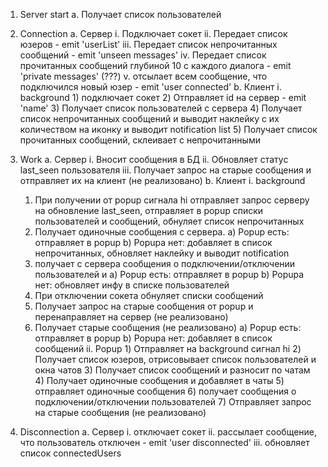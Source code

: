 1. Server start
   a. Получает список пользователей

2. Connection
   a. Сервер
   i. Подключает сокет
   ii. Передает список юзеров - emit 'userList'
   iii. Передает список непрочитанных сообщений - emit 'unseen messages'
   iv. Передает список прочитанных сообщений глубиной 10 с каждого диалога - emit 'private messages' (???)
   v. отсылает всем сообщение, что подключился новый юзер - emit 'user connected'
   b. Клиент
   i. background 1) подключает сокет 2) Отправляет id на сервер - emit 'name' 3) Получает список пользователей с сервера 4) Получает список непрочитанных сообщений и выводит наклейку с их количеством на иконку и выводит notification list 5) Получает список прочитанных сообщений, склеивает с непрочитанными

3. Work
   a. Сервер
   i. Вносит сообщения в БД
   ii. Обновляет статус last_seen пользователя
   iii. Получает запрос на старые сообщения и отправляет их на клиент (не реализовано)
   b. Клиент
   i. background

   1. При получении от popup сигнала hi отправляет запрос серверу на обновление last_seen, отправляет в popup списки пользователей и сообщений, обнуляет список непрочитанных
   2. Получает одиночные сообщения с сервера.
      a) Popup есть: отправляет в popup
      b) Popupa нет: добавляет в список непрочитанных, обновляет наклейку и выводит notification
   3. получает с сервера сообщения о подключении/отключении пользователей и
      a) Popup есть: отправляет в popup
      b) Popupa нет: обновляет инфу в списке пользователей
   4. При отключении сокета обнуляет списки сообщений
   5. Получает запрос на старые сообщения от popup и перенаправляет на сервер (не реализовано)
   6. Получает старые сообщения (не реализовано)
      a) Popup есть: отправляет в popup
      b) Popupa нет: добавляет в список сообщений
      ii. Popup 1) Отправляет на background сигнал hi 2) Получает список юзеров, отрисовывает список пользователей и окна чатов 3) Получает список сообщений и разносит по чатам 4) Получает одиночные сообщения и добавляет в чаты 5) отправляет одиночные сообщения 6) получает сообщения о подключении/отключении пользователей 7) Отправляет запрос на старые сообщения (не реализовано)

4. Disconnection
   a. Сервер
   i. отключает сокет
   ii. рассылает сообщение, что пользователь отключен - emit 'user disconnected'
   iii. обновляет список connectedUsers
